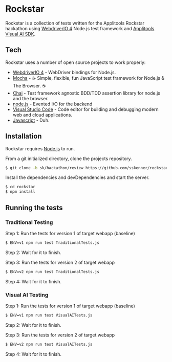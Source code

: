 # Rockstar

Rockstar is a collection of tests written for the Applitools Rockstar hackathon using [WebdriverIO 4] Node.js test framework and [Applitools Visual AI SDK].

## Tech

Rockstar uses a number of open source projects to work properly:

* [WebdriverIO 4] - WebDriver bindings for Node.js.
* [Mocha] - :coffee: Simple, flexible, fun JavaScript test framework for Node.js & The Browser. :coffee:
* [Chai] - Test framework agnostic BDD/TDD assertion library for node.js and the browser.
* [node.js] - Evented I/O for the backend
* [Visual Studio Code] - Code editor for building and debugging modern web and cloud applications.
* [Javascript] - Duh.

## Installation

Rockstar requires [Node.js](https://nodejs.org/) to run.

From a git initialized directory, clone the projects repository.

```sh
$ git clone -b sk/hackathon/review https://github.com/sskenner/rockstar.git
```

Install the dependencies and devDependencies and start the server.

```sh
$ cd rockstar
$ npm install
```

## Running the tests

### Traditional Testing
Step 1: Run the tests for version 1 of target webapp (baseline)

```sh
$ ENV=v1 npm run test TraditionalTests.js
```

Step 2: Wait for it to finish.

Step 3: Run the tests for version 2 of target webapp

```sh
$ ENV=v2 npm run test TraditionalTests.js
```

Step 4: Wait for it to finish.

### Visual AI Testing
Step 1: Run the tests for version 1 of target webapp (baseline)

```sh
$ ENV=v1 npm run test VisualAITests.js
```

Step 2: Wait for it to finish.

Step 3: Run the tests for version 2 of target webapp

```sh
$ ENV=v2 npm run test VisualAITests.js
```

Step 4: Wait for it to finish.

  [WebdriverIO 4]: <http://v4.webdriver.io/>
  [Applitools Visual AI SDK]: <https://applitools.com/>
  [Mocha]: <https://mochajs.org/>
  [Chai]: <https://www.chaijs.com/>
  [node.js]: <http://nodejs.org>
  [Visual Studio Code]: <https://code.visualstudio.com/>
  [Javascript]: <https://www.javascript.com/>